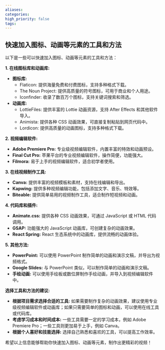 ```yaml
---
aliases: 
categories: 
high_priority: false
tags:
---
```

## 快速加入图标、动画等元素的工具和方法

以下是一些可以快速加入图标、动画等元素的工具和方法：

**1. 在线图标库和动画库:**

* **图标库:** 
    * Flaticon: 提供海量免费和付费图标，支持多种格式下载。
    * The Noun Project: 提供高质量的符号图标，可用于商业和个人用途。
    * Iconfinder: 收录了数百万个图标，支持关键词搜索和筛选。
* **动画库:**
    * LottieFiles: 提供丰富的 Lottie 动画资源，支持 After Effects 和其他软件导入。
    * Animista: 提供各种 CSS 动画效果，可直接复制粘贴到网页代码中。
    * Lordicon: 提供高质量的动画图标，支持多种格式下载。

**2. 视频编辑软件:**

* **Adobe Premiere Pro:** 专业级视频编辑软件，内置丰富的特效和动画预设。
* **Final Cut Pro:** 苹果平台的专业视频编辑软件，操作简便，功能强大。
* **Filmora:** 易于上手的视频编辑软件，适合初学者使用。

**3. 在线视频制作工具:**

* **Canva:** 提供丰富的视频模板和素材，支持在线编辑和导出。
* **Kapwing:** 提供多种视频编辑功能，包括添加文字、音乐、特效等。
* **Biteable:** 提供简单易用的视频制作工具，适合制作短视频和动画。

**4. 代码库和插件:**

* **Animate.css:** 提供各种 CSS 动画效果，可通过 JavaScript 或 HTML 代码调用。
* **GSAP:** 功能强大的 JavaScript 动画库，可创建复杂的动画效果。
* **React Spring:** React 生态系统中的动画库，提供流畅的动画体验。

**5. 其他方法:**

* **PowerPoint:** 可以使用 PowerPoint 制作简单的动画和演示文稿，并导出为视频格式。
* **Google Slides:** 与 PowerPoint 类似，可以制作简单的动画和演示文稿。
* **手绘动画:** 可以使用手绘板或数位屏制作手绘动画，并导入到视频编辑软件中。


**选择工具和方法的建议:**

* **根据项目需求选择合适的工具:** 如果需要制作复杂的动画效果，建议使用专业级视频编辑软件或动画库；如果只需要简单的图标和动画，可以使用在线工具或代码库。
* **考虑学习成本和时间成本:** 一些工具需要一定的学习成本，例如 Adobe Premiere Pro；一些工具则更加易于上手，例如 Canva。
* **根据个人喜好和技能选择:** 选择自己熟悉和喜欢的工具，可以提高工作效率。


希望以上信息能够帮助你快速加入图标、动画等元素，制作出更精彩的视频！ 
